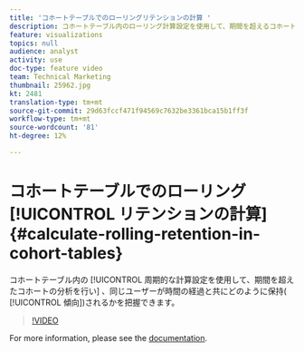 ```yaml
---
title: 'コホートテーブルでのローリングリテンションの計算 '
description: コホートテーブル内のローリング計算設定を使用して、期間を超えるコホートを分析し、同じユーザーが時間の経過と共にどのように保持（または変化）されるかを把握できます。
feature: visualizations
topics: null
audience: analyst
activity: use
doc-type: feature video
team: Technical Marketing
thumbnail: 25962.jpg
kt: 2481
translation-type: tm+mt
source-git-commit: 29d63fccf471f94569c7632be3361bca15b1ff3f
workflow-type: tm+mt
source-wordcount: '81'
ht-degree: 12%

---
```



# コホートテーブルでのローリング [!UICONTROL リテンションの計算] {#calculate-rolling-retention-in-cohort-tables}

コホートテーブル内の [!UICONTROL 周期的な計算設定を使用して、期間を超えたコホートの分析を行い] 、同じユーザーが時間の経過と共にどのように保持( [!UICONTROL 傾向])されるかを把握できます。

>[!VIDEO](https://video.tv.adobe.com/v/25962/?quality=12)

For more information, please see the [documentation](https://marketing.adobe.com/resources/help/ja_JP/analytics/analysis-workspace/cohort_analysis.html).
